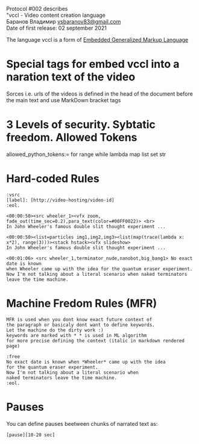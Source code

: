 Protocol #002 describes <br>
"vccl - Video content creation language <br>
Баранов Владимир vsbaranov83@gmail.com <br>
Date of first release: 02 september 2021 

The language vccl is a form of [Embedded Generalized Markup Language](https://ru.wikipedia.org/wiki/Generalized_Markup_Language)

# Special tags for embed vccl into a naration text of the video
Sorces i.e. urls of the videos is defined in the head of the document before the main text and use MarkDown bracket tags <br>

# 3 Levels of security. Sybtatic freedom. Allowed Tokens

allowed_python_tokens:= for range while lambda map list set str

# Hard-coded Rules
```
:vsrc 
[label]: [http://video-hosting/video-id] 
:eol. 
```

```
<00:00:50><src wheeler_1><vfx zoom, fade_out(time_sec=0.2),para_text(color=#00FF0022)> <br>
In John Wheeler's famous double slit thought experiment ...
```

```
<00:00:50><list=particles img1,img2,img3><list(map(trace(lambda x: x*2), range(3)))><stack hstack><vfx slideshow> 
In John Wheeler's famous double slit thought experiment ...
```


```
<00:01:06> <src wheeler_1,terminator_nude,nanobot,big_bang1> No exact date is known 
when Wheeler came up with the idea for the quantum eraser experiment. 
Now I'm not talking about a literal scenario when naked terminators leave the time machine.
```

# Machine Fredom Rules (MFR)
```
MFR is used when you dont know exact future context of 
the paragraph or basicaly dont want to define keywords.
Let the machine do the dirty work :)
keywords are marked with * * is used in ML algorithm 
for more precise defining the context (italic in markdown rendered page)

:free
No exact date is known when *Wheeler* came up with the idea 
for the quantum eraser experiment. 
Now I'm not talking about a literal scenario when 
naked terminators leave the time machine.
:eol.
```

# Pauses
You can define pauses beetween chunks of narrated text as:
```
[pause][10-20 sec]
```
